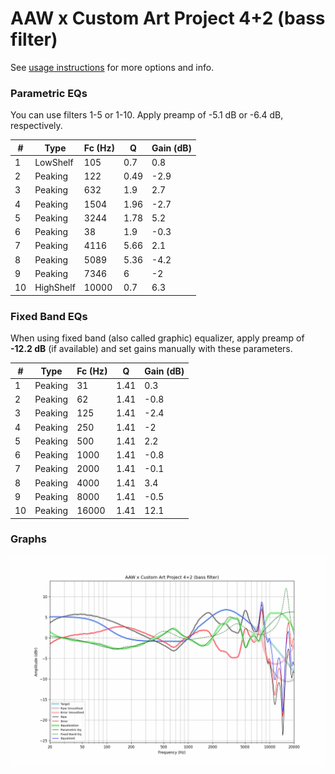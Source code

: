 # AAW x Custom Art Project 4+2 (bass filter)
See [usage instructions](https://github.com/jaakkopasanen/AutoEq#usage) for more options and info.

### Parametric EQs
You can use filters 1-5 or 1-10. Apply preamp of -5.1 dB or -6.4 dB, respectively.

|   # | Type      |   Fc (Hz) |    Q |   Gain (dB) |
|-----|-----------|-----------|------|-------------|
|   1 | LowShelf  |       105 | 0.7  |         0.8 |
|   2 | Peaking   |       122 | 0.49 |        -2.9 |
|   3 | Peaking   |       632 | 1.9  |         2.7 |
|   4 | Peaking   |      1504 | 1.96 |        -2.7 |
|   5 | Peaking   |      3244 | 1.78 |         5.2 |
|   6 | Peaking   |        38 | 1.9  |        -0.3 |
|   7 | Peaking   |      4116 | 5.66 |         2.1 |
|   8 | Peaking   |      5089 | 5.36 |        -4.2 |
|   9 | Peaking   |      7346 | 6    |        -2   |
|  10 | HighShelf |     10000 | 0.7  |         6.3 |

### Fixed Band EQs
When using fixed band (also called graphic) equalizer, apply preamp of **-12.2 dB** (if available) and set gains manually with these parameters.

|   # | Type    |   Fc (Hz) |    Q |   Gain (dB) |
|-----|---------|-----------|------|-------------|
|   1 | Peaking |        31 | 1.41 |         0.3 |
|   2 | Peaking |        62 | 1.41 |        -0.8 |
|   3 | Peaking |       125 | 1.41 |        -2.4 |
|   4 | Peaking |       250 | 1.41 |        -2   |
|   5 | Peaking |       500 | 1.41 |         2.2 |
|   6 | Peaking |      1000 | 1.41 |        -0.8 |
|   7 | Peaking |      2000 | 1.41 |        -0.1 |
|   8 | Peaking |      4000 | 1.41 |         3.4 |
|   9 | Peaking |      8000 | 1.41 |        -0.5 |
|  10 | Peaking |     16000 | 1.41 |        12.1 |

### Graphs
![](./AAW%20x%20Custom%20Art%20Project%204+2%20(bass%20filter).png)
